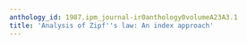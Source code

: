 ```yaml
---
anthology_id: 1987.ipm_journal-ir0anthology0volumeA23A3.1
title: 'Analysis of Zipf''s law: An index approach'
---
```

